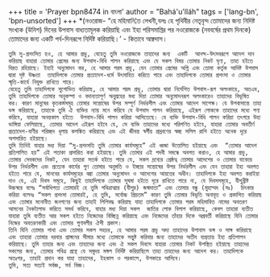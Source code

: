 +++
title = 'Prayer bpn8474 in বাংলা'
author = "Bahá'u'lláh"
tags = ['lang-bn', 'bpn-unsorted']
+++
*(নওরোজ- “হে মহিমানি¦ত লেখনী,বলঃ হে পৃথিবীর নেতৃবৃন্দ তোমাদের জন্য নিদিষ্ট সংখ্যক (উনিশ) দিনের উপবাস বাধ্যতামূলক করিয়াছি এবং ইহা পরিসমাপ্তির পর নওরোজকে (নববর্ষের প্রথম দিনকে) তোমাদের জন্য একটি পর্ব-দিনরূপে নির্দিষ্ট করিয়াছি।’	- কিতাবে আক্বদাস।
   
	তুমি সু-প্রশংসিত হও, হে আমার প্রভু, যেহেতু তুমি নওরোজকে তাহাদের জন্য  একটি  আনন্দ-উৎসবরূপে আদেশ দান করিয়াছ যাহারা তোমার প্রেমের জন্য উপবাস-বিধি পালন করিয়াছে এবং যে সকল বিষয় তোমার নিকট ঘৃণ্য, তাহা হইতে বিরত রহিয়াছে। ইহাই অনুমোদন কর, হে আমার পরম প্রভু, যেন তোমার প্রেমের অগ্নি এবং তোমা কর্তৃক আদিষ্ট উপবাস দ্বারা সৃষ্ট উষ্ণতা  তাহাদিগকে তোমার প্রত্যাদেশ-ধর্মে উৎসাহিত করিতে পারে এবং তাহাদিগকে তোমার প্রশংসা ও তোমার স্মৃতি-কার্যে নিযুক্ত রাখিতে পারে।
	যেহেতু তুমি তাহাদিগকে সুশোভিত করিয়াছ, হে আমার পরম প্রভু, তোমার দ্বারা নির্দেশিত উপবাস-রূপ অলংকারে, অতএব, তুমি তাহাদিগকে তোমার অনুকম্পা ও বদান্যতাপূর্ণ অনুগ্রহের মধ্য দিয়া তোমার অনুমোদনরূপ অলংকারেও তাহাদের বিভূষিত  কর। কারণ মানুষের কৃতকর্মসমূহ তোমার সন্তোষের উপর সম্পূর্ণ নির্ভরশীল এবং তোমার আদেশ সাপেক্ষ। যে উপবাসান্তে তাহা ভঙ্গ করিয়াছে, তাহাকে তুমি ঐ ব্যক্তির ন্যায় মনে করিবে যে উপবাস পালন করিয়াছে, এইরূপ লোককে তাহাদের মধ্যে গণ্য করিবে, যাহারা অনন্তকাল হইতে  উপবাস-বিধি পালন করিয়া আসিতেছে। যে ব্যক্তি উপবাস-বিধি পালন করিয়া তৎপরে উহা ভাঙ্গিয়া ফেলিয়াছে, তোমার আদেশ এইরূপ হইবে যে, সে ব্যক্তি তাহাদের মধ্যে পরিগণিত হইবে, যাহারা তোমার অবতীর্ণ প্রত্যাদেশ-বাণীর পরিচ্ছদ ধূলায় কলঙ্কিত করিয়াছে এবং এই জীবন্ত স্বর্গীয় প্রস্রবণের স্বচ্ছ সলিল রাশি হইতে অনেক দূরে অপসারিত হইয়াছে।
	তুমি তিনিই যাহার মধ্য দিয়া “সু-প্রশংসতি তুমি তোমার কার্যসমূহে” এই ধ্বজা উত্তোলিত হইয়াছে এবং  “তোমার আদেশ প্রতিপালিত হয়” এই পতাকা প্রসারিত করা হইয়াছে। তুমি তোমার এই পদবী সমন্ধে অবগত করাও, হে আমার প্রভু, তোমার সেবকদের নিকট, যেন তাহারা সতর্ক হইতে পারে যে, সকল দ্রব্যের শ্রেষ্ঠত্ব তোমার আদেশের ও তোমার বাক্যের উপর নির্ভরশীল এবং প্রত্যেক কার্যের গুণ তোমার অনুমতি ও ইচ্ছার সন্তোষের উপর নির্ভরশীল এবং যেন তাহারা ইহা অবগত হইতে পারে যে, মানবের কার্যসমূহের বল্গা তোমার অনুমোদন ও আদেশের আয়ত্তের অধীন। তাহাদিগকে ইহা অবগত করাইয়া দাও যে, এই দিবস সমূহে, কিছুই তাহাদিগকে তোমার সুষমা হইতে দূরে রাখিতে পারে না, যে দিবসসমূহে, যীশুখ্রীষ্ট উচ্চস্বরে বলেঃ “সর্বাধিপত্য তোমারই হে তুমি পবিত্রাত্মার (যীশুর) জন্মদাতা” এবং তোমার বন্ধু (মুহাম্মদ (সঃ)  চিৎকার করিয়া বলেনঃ “সকল প্রশংসা তোমারই, হে তুমি, সর্বোচ্চ প্রিয়তম” কারণ তুমি তোমার বিভূতি অনাবৃত ও প্রকাশিত করিয়াছ এবং তোমার মনোনীত জনগণের জন্য তাহাই লিপিবদ্ধ করিয়াছ যাহা তাহাদিগকে তোমার পরম মহিমান্বিত নামের অবতরণ আসনের নৈকট্যলাভ করিতে সমর্থ করিবে, যাহার মধ্য দিয়া সকল  জাতির লোক বিলাপ করিয়াছে, কেবল তাহারা ব্যতীত যাহারা তুমি ব্যতীত আর সকল হইতে নিজেদের বিচ্ছিন্ন করিয়াছে এবং নিজেদের তাঁহার দিকে অগ্রবর্তী করিয়াছে যিনি তোমার নিজের অবতরণকারী এবং তোমার গুণাবলীর ঐশী প্রকাশ।
	তিনি যিনি তোমার শাখা এবং তোমার সকল সহচর, হে আমার পরম প্রভু অদ্য তাহাদের উপাবাস ভঙ্গ ও সাঙ্গ করিয়াছে এবং তাহারা তোমার দরবার প্রাঙ্গনের সীমার মধ্যে তোমাকে সন্তুষ্ট করিবার জন্য তাহাদের অতীব ব্যগ্রতায় ইহা প্রতিপালন করিয়াছে। তুমি তাহার জন্য এবং তাহাদের জন্য এবং ঐ সকল দিবসে যাহারা তোমার নিকট উপস্থিত হইয়াছে তাহাদের সকলের জন্য, তোমার পবিত্র গ্রন্থে যে সমুদয় মঙ্গল নির্দিষ্ট করিয়াছিলে তাহা তাহাদের জন্য আদেশ কর। তাহাদিগকে অতঃপর, তাহাই প্রদান কর যাহা তাহাদের, ইহকাল ও পরকালে, উপকারে আসিবে।
	তুমি, সত্য সত্যই সর্বজ্ঞ, সর্ব বিজ্ঞ।
